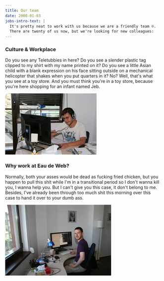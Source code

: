 ```yaml
---
title: Our team
date: 2000-01-03
jobs-intro-text: |
  It's pretty neat to work with us because we are a friendly team ☺.
  There are twenty of us now, but we're looking for new colleagues:
---
```


### Culture & Workplace ###

Do you see any Teletubbies in here? Do you see a slender plastic tag clipped to 
my shirt with my name printed on it? Do you see a little Asian child with a blank 
expression on his face sitting outside on a mechanical helicopter that shakes 
when you put quarters in it? No? Well, that's what you see at a toy store. 
And you must think you're in a toy store, because you're here shopping for an 
infant named Jeb.

<span class="box"><img src="/images/team/team2011-1.jpg" /></span>

### Why work at Eau de Web? ###

<!-- start slipsum code -->

Normally, both your asses would be dead as fucking fried chicken, but you happen 
to pull this shit while I'm in a transitional period so I don't wanna kill you, 
I wanna help you. But I can't give you this case, it don't belong to me. 
Besides, I've already been through too much shit this morning over this case to 
hand it over to your dumb ass.

<span class="box"><img src="/images/team/team2011-3.jpg" /></span>